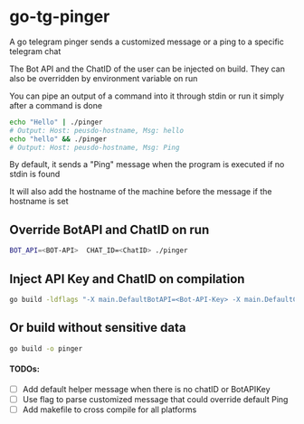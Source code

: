 # go-tg-pinger

A go telegram pinger sends a customized message or a ping to a specific telegram chat

The Bot API and the ChatID of the user can be injected on build. They can also be overridden by environment variable on run

You can pipe an output of a command into it through stdin or run it simply after a command is done

```bash
echo "Hello" | ./pinger
# Output: Host: peusdo-hostname, Msg: hello
echo "hello" && ./pinger
# Output: Host: peusdo-hostname, Msg: Ping
```
By default, it sends a "Ping" message when the program is executed if no stdin is found

It will also add the hostname of the machine before the message if the hostname is set

## Override BotAPI and ChatID on run
```bash
BOT_API=<BOT-API>  CHAT_ID=<ChatID> ./pinger
```

##  Inject API Key and ChatID on compilation
```bash
go build -ldflags "-X main.DefaultBotAPI=<Bot-API-Key> -X main.DefaultChatID=<ChatID>" -o pinger
```

##  Or build without sensitive data
```bash
go build -o pinger
```

#### TODOs:
- [ ] Add default helper message when there is no chatID or BotAPIKey
- [ ] Use flag to parse customized message that could override default Ping
- [ ] Add makefile to cross compile for all platforms 
